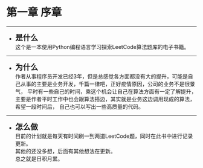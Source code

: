 # 第一章 序章

------------

- <span style="font-size: 20px">**是什么**</span>  
  这个是一本使用Python编程语言学习探索LeetCode算法题库的电子书籍。

------------  

- <span style="font-size: 20px">**为什么**</span>  
  作者从事程序员开发已经3年，但是总感觉各方面都没有大的提升，可能是自己从事的主要是业务开发，千篇一律吧，正好疫情原因，公司的业务不是很景气，
  平时有一些自己的时间，乘这个机会让自己在算法方面有一定了解提升，主要是作者平时工作中也会跟算法搭边，其实就是业务这边调用现成的算法，希望一段时间后，
  自己也可以写出一些高质量的代码。
  
------------

- <span style="font-size: 20px">**怎么做**</span>  
  目前的计划就是每天有时间刷一到两道LeetCode题，同时在此书中进行记录更新。  
  其他的还没多想，后面有其他想法在更新。  
  总之就是日积月累。